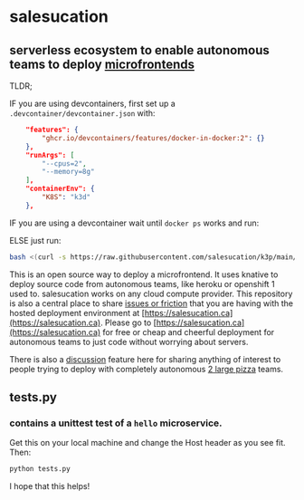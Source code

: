 # salesucation

## serverless ecosystem to enable autonomous teams to deploy [microfrontends](https://martinfowler.com/articles/micro-frontends.html)

TLDR;

IF you are using devcontainers, first set up a `.devcontainer/devcontainer.json` with:

```json
	"features": {
		"ghcr.io/devcontainers/features/docker-in-docker:2": {}
	},
	"runArgs": [
		"--cpus=2",
		"--memory=8g"
	],
	"containerEnv": {
		"K8S": "k3d"
	},

```
IF you are using a devcontainer wait until `docker ps` works and run:

ELSE just run:

```bash
bash <(curl -s https://raw.githubusercontent.com/salesucation/k3p/main/k3p)
```

This is an open source way to deploy a microfrontend. It uses knative to deploy source code from autonomous teams, like heroku or openshift 1 used to. salesucation works on any cloud compute provider. This repository is also a central place to share [issues or friction](https://github.com/salesucation/salesucation/issues) that you are having with the hosted deployment environment at [https://salesucation.ca](https://salesucation.ca). Please go to [https://salesucation.ca](https://salesucation.ca) for free or cheap and cheerful deployment for autonomous teams to just code without worrying about servers.

There is also a [discussion](https://github.com/salesucation/salesucation/discussions) feature here for sharing anything of interest to people trying to deploy with completely autonomous [2 large pizza](https://docs.aws.amazon.com/whitepapers/latest/public-sector-cloud-transformation/two-pizza-teams-from-ops-to-devops.html) teams.

## tests.py

### contains a unittest test of a `hello` microservice.

Get this on your local machine and change the Host header as you see fit. Then:

```bash
python tests.py
```

I hope that this helps!